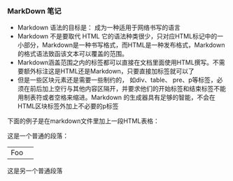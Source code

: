 ### MarkDown 笔记

* Markdown 语法的目标是： 成为一种适用于网络书写的语言  
* Markdown 不是要取代 HTML 它的语法种类很少，只对应HTML标记中的一小部分，Markdown是一种书写格式，而HTML是一种发布格式，Markdown的格式语法致函该文本可以覆盖的范围。
* Markdown涵盖范围之内的标签都可以直接在文档里面使用HTML撰写。不需要额外标注这是HTML还是Markdown，只要直接加标签就可以了
* 但是一些区块元素还是需要一些制约的， 如div、table、 pre、p等标签，必须在前后加上空行与其他内容区隔开，并要求他们的开始标签和结束标签不能用制表符或者空格来缩进。Markdown 的生成器具有足够的智能，不会在HTML区块标签外加上不必要的p标签 

下面的例子是在markdown文件里加上一段HTML表格：  

这是一个普通的段落：
<table>
	<tr>
    	<td>Foo </td> <td></td>
    <tr>
</table>

 这是另一个普通段落  



<!--   使用javascript调用 mathjax 在页面中动态嵌入公式：
<script type="text/javascript" src="http://cdn.mathjax.org/mathjax/latest/MathJax.js?config=default"></script>

$$J\alpha(x) = \sum_{m=0}^\infty \frac{(-1)^m}{m! \Gamma (m + \alpha + 1)} {\left({ \frac{x}{2} }\right)}^{2m + \alpha}$$



这是行内的数学公式： $J\alpha(x) = \sum_{m=0}^\infty \frac{(-1)^m}{m! \Gamma (m + \alpha + 1)} {\left({ \frac{x}{2} }\right)}^{2m + \alpha}$
--》



<!-- 一个在线数学公式的引擎
<img src="http://www.forkosh.com/mathtex.cgi? \Large x=\frac{-b\pm\sqrt{b^2-4ac}}{2a}">-->


<!--插入数学公式的在线网址<img src="http://chart.googleapis.com/chart?cht=tx&chl=\Large " style="border:none;">-->

<!-- 另一个插入公式的在线网址格式较为清晰 <img src = "http://tex.72pines.com/latex.php?latex=$LaTeX公式代码$">-->



